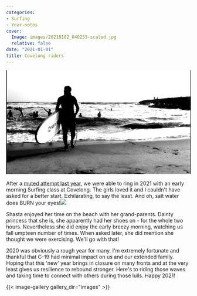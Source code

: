 ```yaml
---
categories:
- Surfing
- Year-notes
cover:
  Image: images/20210102_040253-scaled.jpg
  relative: false
date: "2021-01-01"
title: Covelong riders
---
```


![](images/20210102_040028.jpg)

After a [muted attempt last year](https://srikanthperinkulam.com/2020/12/28/sea-la-vie/), we were able to ring in 2021 with an early morning Surfing class at Covelong. The girls loved it and I couldn't have asked for a better start. Exhilarating, to say the least. And oh, salt water does BURN your eyes!![](images/20210102_040028-1200x675.jpg)

Shasta enjoyed her time on the beach with her grand-parents. Dainty princess that she is, she apparently had her shoes on - for the whole two hours. Nevertheless she did enjoy the early breezy morning, watching us fall umpteen number of times. When asked later, she did mention she thought we were exercising. We'll go with that!

2020 was obviously a rough year for many. I'm extremely fortunate and thankful that C-19 had minimal impact on us and our extended family. Hoping that this 'new' year brings in closure on many fronts and at the very least gives us resilience to rebound stronger. Here's to riding those waves and taking time to connect with others during those lulls. Happy 2021!

{{< image-gallery gallery_dir="images" >}}